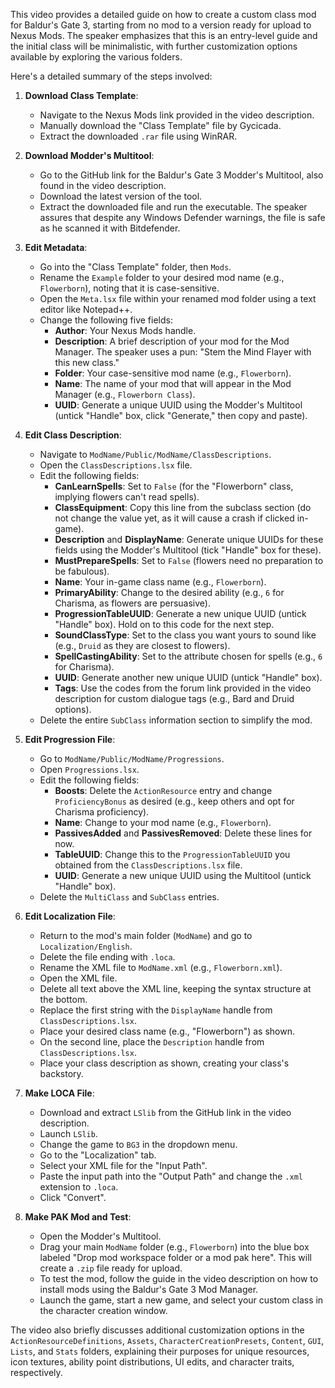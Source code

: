 This video provides a detailed guide on how to create a custom class mod for Baldur's Gate 3, starting from no mod to a version ready for upload to Nexus Mods. The speaker emphasizes that this is an entry-level guide and the initial class will be minimalistic, with further customization options available by exploring the various folders.

Here's a detailed summary of the steps involved:

1.  **Download Class Template**:
    *   Navigate to the Nexus Mods link provided in the video description.
    *   Manually download the "Class Template" file by Gycicada.
    *   Extract the downloaded `.rar` file using WinRAR.

2.  **Download Modder's Multitool**:
    *   Go to the GitHub link for the Baldur's Gate 3 Modder's Multitool, also found in the video description.
    *   Download the latest version of the tool.
    *   Extract the downloaded file and run the executable. The speaker assures that despite any Windows Defender warnings, the file is safe as he scanned it with Bitdefender.

3.  **Edit Metadata**:
    *   Go into the "Class Template" folder, then `Mods`.
    *   Rename the `Example` folder to your desired mod name (e.g., `Flowerborn`), noting that it is case-sensitive.
    *   Open the `Meta.lsx` file within your renamed mod folder using a text editor like Notepad++.
    *   Change the following five fields:
        *   **Author**: Your Nexus Mods handle.
        *   **Description**: A brief description of your mod for the Mod Manager. The speaker uses a pun: "Stem the Mind Flayer with this new class."
        *   **Folder**: Your case-sensitive mod name (e.g., `Flowerborn`).
        *   **Name**: The name of your mod that will appear in the Mod Manager (e.g., `Flowerborn Class`).
        *   **UUID**: Generate a unique UUID using the Modder's Multitool (untick "Handle" box, click "Generate," then copy and paste).

4.  **Edit Class Description**:
    *   Navigate to `ModName/Public/ModName/ClassDescriptions`.
    *   Open the `ClassDescriptions.lsx` file.
    *   Edit the following fields:
        *   **CanLearnSpells**: Set to `False` (for the "Flowerborn" class, implying flowers can't read spells).
        *   **ClassEquipment**: Copy this line from the subclass section (do not change the value yet, as it will cause a crash if clicked in-game).
        *   **Description** and **DisplayName**: Generate unique UUIDs for these fields using the Modder's Multitool (tick "Handle" box for these).
        *   **MustPrepareSpells**: Set to `False` (flowers need no preparation to be fabulous).
        *   **Name**: Your in-game class name (e.g., `Flowerborn`).
        *   **PrimaryAbility**: Change to the desired ability (e.g., `6` for Charisma, as flowers are persuasive).
        *   **ProgressionTableUUID**: Generate a new unique UUID (untick "Handle" box). Hold on to this code for the next step.
        *   **SoundClassType**: Set to the class you want yours to sound like (e.g., `Druid` as they are closest to flowers).
        *   **SpellCastingAbility**: Set to the attribute chosen for spells (e.g., `6` for Charisma).
        *   **UUID**: Generate another new unique UUID (untick "Handle" box).
        *   **Tags**: Use the codes from the forum link provided in the video description for custom dialogue tags (e.g., Bard and Druid options).
    *   Delete the entire `SubClass` information section to simplify the mod.

5.  **Edit Progression File**:
    *   Go to `ModName/Public/ModName/Progressions`.
    *   Open `Progressions.lsx`.
    *   Edit the following fields:
        *   **Boosts**: Delete the `ActionResource` entry and change `ProficiencyBonus` as desired (e.g., keep others and opt for Charisma proficiency).
        *   **Name**: Change to your mod name (e.g., `Flowerborn`).
        *   **PassivesAdded** and **PassivesRemoved**: Delete these lines for now.
        *   **TableUUID**: Change this to the `ProgressionTableUUID` you obtained from the `ClassDescriptions.lsx` file.
        *   **UUID**: Generate a new unique UUID using the Multitool (untick "Handle" box).
    *   Delete the `MultiClass` and `SubClass` entries.

6.  **Edit Localization File**:
    *   Return to the mod's main folder (`ModName`) and go to `Localization/English`.
    *   Delete the file ending with `.loca`.
    *   Rename the XML file to `ModName.xml` (e.g., `Flowerborn.xml`).
    *   Open the XML file.
    *   Delete all text above the XML line, keeping the syntax structure at the bottom.
    *   Replace the first string with the `DisplayName` handle from `ClassDescriptions.lsx`.
    *   Place your desired class name (e.g., "Flowerborn") as shown.
    *   On the second line, place the `Description` handle from `ClassDescriptions.lsx`.
    *   Place your class description as shown, creating your class's backstory.

7.  **Make LOCA File**:
    *   Download and extract `LSlib` from the GitHub link in the video description.
    *   Launch `LSlib`.
    *   Change the game to `BG3` in the dropdown menu.
    *   Go to the "Localization" tab.
    *   Select your XML file for the "Input Path".
    *   Paste the input path into the "Output Path" and change the `.xml` extension to `.loca`.
    *   Click "Convert".

8.  **Make PAK Mod and Test**:
    *   Open the Modder's Multitool.
    *   Drag your main `ModName` folder (e.g., `Flowerborn`) into the blue box labeled "Drop mod workspace folder or a mod pak here". This will create a `.zip` file ready for upload.
    *   To test the mod, follow the guide in the video description on how to install mods using the Baldur's Gate 3 Mod Manager.
    *   Launch the game, start a new game, and select your custom class in the character creation window.

The video also briefly discusses additional customization options in the `ActionResourceDefinitions`, `Assets`, `CharacterCreationPresets`, `Content`, `GUI`, `Lists`, and `Stats` folders, explaining their purposes for unique resources, icon textures, ability point distributions, UI edits, and character traits, respectively.